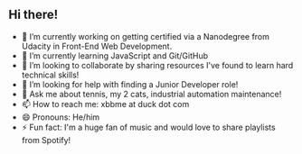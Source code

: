 ## Hi there!

- 🔭 I’m currently working on getting certified via a Nanodegree from Udacity in Front-End Web Development.
- 🌱 I’m currently learning JavaScript and Git/GitHub 
- 👯 I’m looking to collaborate by sharing resources I've found to learn hard technical skills!
- 🤔 I’m looking for help with finding a Junior Developer role!
- 💬 Ask me about tennis, my 2 cats, industrial automation maintenance!
- 📫 How to reach me: xbbme at duck dot com
- 😄 Pronouns: He/him
- ⚡ Fun fact: I'm a huge fan of music and would love to share playlists from Spotify!

